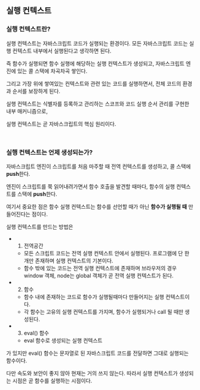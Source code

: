## 실행 컨텍스트

### 실행 컨텍스트란?

실행 컨텍스트는 자바스크립트 코드가 실행되는 환경이다. 모든 자바스크립트 코드는 실행 컨텍스트 내부에서 실행된다고 생각하면 된다.

즉 함수가 실행되면 함수 실행에 해당하는 실행 컨텍스트가 생성되고, 자바스크립트 엔진에 있는 콜 스택에 차곡차곡 쌓인다.

그리고 가장 위에 쌓여있는 컨텍스트와 관련 있는 코드를 실행하면서, 전체 코드의 환경과 순서를 보장하게 된다.

실행 컨텍스트는 식별자를 등록하고 관리하는 스코프와 코드 실행 순서 관리를 구현한 내부 매커니즘으로, 

실행 컨텍스트는 곧 자바스크립트의 핵심 원리이다.

<br />

### 실행 컨텍스트는 언제 생성되는가?

자바스크립트 엔진이 스크립트를 처음 마주할 때 전역 컨텍스트를 생성하고, 콜 스택에 **push**한다.

엔진이 스크립트를 쭉 읽어내려가면서 함수 호출을 발견할 때마다, 함수의 실행 컨텍스트를 스택에 **push**한다.

여기서 중요한 점은 함수 실행 컨텍스트는 함수를 선언할 때가 아닌 **함수가 실행될 때** 만들어진다는 점이다.

실행 컨텍스트를 만드는 방법은

- 1. 전역공간
  - 모든 스크립트 코드는 전역 실행 컨텍스트 안에서 실행된다. 프로그램에 단 한 개만 존재하며 실행 컨텍스트의 기본이다.
  - 함수 밖에 있는 코드는 전역 실행 컨텍스트에 존재하며 브라우저의 경우 window 객체, node는 global 객체가 곧 전역 실행 컨텍스트가 된다.
- 2. 함수
  - 함수 내에 존재하는 코드로 함수가 실행될때마다 만들어지는 실행 컨텍스트이다. 
  - 각 함수는 고유의 실행 컨텍스트를 가지며, 함수가 실행되거나 call 될 때만 생성된다.
- 3. eval() 함수
  - eval 함수로 생성되는 실행 컨텍스트

가 있지만 eval() 함수는 문자열로 된 자바스크립트 코드를 전달하면 그대로 실행되는 함수이다.

다만 속도와 보안이 좋지 않아 현재는 거의 쓰지 않는다. 따라서 실행 컨텍스트가 생성되는 시점은 곧 함수를 실행하는 시점이다.

<br />
